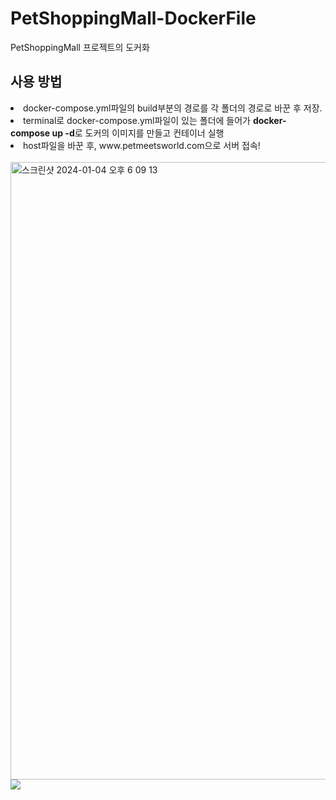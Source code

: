 # PetShoppingMall-DockerFile
PetShoppingMall 프로젝트의 도커화


<h2>사용 방법</h2>
<li>docker-compose.yml파일의 build부분의 경로를 각 폴더의 경로로 바꾼 후 저장.</li>
<li>terminal로 docker-compose.yml파일이 있는 폴더에 들어가 <b>docker-compose up -d</b>로 도커의 이미지를 만들고 컨테이너 실행</li>
<li>host파일을 바꾼 후, www.petmeetsworld.com으로 서버 접속!</li>

<br>
<img width="988" alt="스크린샷 2024-01-04 오후 6 09 13" src="https://github.com/kimcider/PetShoppingMall-DockerFile/assets/105146508/87febbc7-44b5-402c-a323-6ee86af1bc2e">
<img src="https://github.com/kimcider/PetShoppingMall-DockerFile/assets/105146508/86dea490-566d-4712-a3b2-74b147fb0825">

